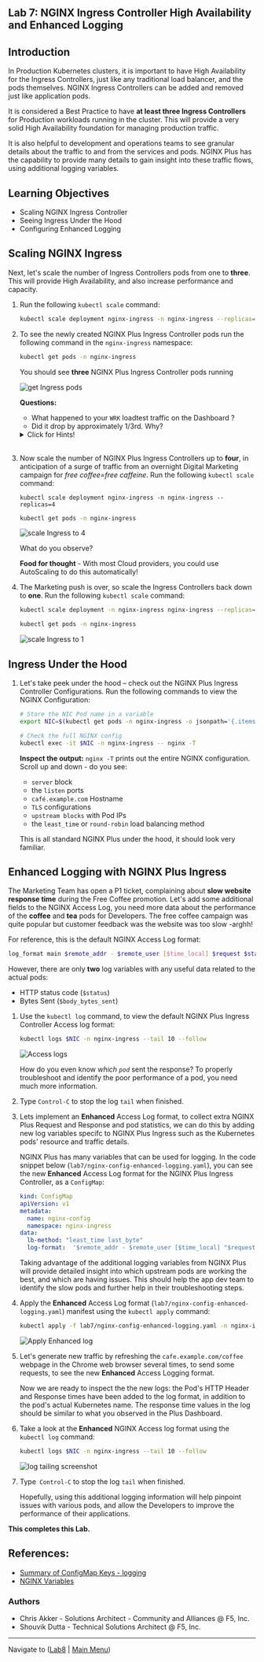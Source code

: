 ## Lab 7: NGINX Ingress Controller High Availability and Enhanced Logging

## Introduction

In Production Kubernetes clusters, it is important to have High Availability for the Ingress Controllers, just like any traditional load balancer, and the pods themselves.  NGINX Ingress Controllers can be added and removed just like application pods.  

It is considered a Best Practice to have **at least three Ingress Controllers** for Production workloads running in the cluster.  This will provide a very solid High Availability foundation for managing production traffic.

It is also helpful to development and operations teams to see granular details about the traffic to and from the services and pods.  NGINX Plus has the capability to provide many details to gain insight into these traffic flows, using additional logging variables.

## Learning Objectives

- Scaling NGINX Ingress Controller
- Seeing Ingress Under the Hood
- Configuring Enhanced Logging

## Scaling NGINX Ingress

Next, let's scale the number of Ingress Controllers pods from one to **three**. This will provide High Availability, and also increase performance and capacity.

1. Run the following `kubectl scale` command:

    ```bash
    kubectl scale deployment nginx-ingress -n nginx-ingress --replicas=3
    ```

1. To see the newly created NGINX Plus Ingress Controller pods run the following command in the `nginx-ingress` namespace:

    ```bash
    kubectl get pods -n nginx-ingress
    ```

    You should see **three** NGINX Plus Ingress Controller pods running

    ![get Ingress pods](media/lab7_get_ingress_pods.png)

    **Questions:** 
     - What happened to your `WRK` loadtest traffic on the Dashboard ?
     - Did it drop by approximately 1/3rd.  Why?

    <details><summary>Click for Hints!</summary>
      <br/>
      <p>
        <strong>Answer</strong>: there are now <strong>three Ingress Controllers</strong>, each taking 1/3rd of the traffic from the LoadBalancer Service, out in front of all 3 Ingress Controllers.  The incoming traffic to the first Ingress Controller is now equally shared with 2 new Ingress Controllers. <br/> 

        Refer to the topology diagram of this lab's Multi-Ingress deployment:
      </p>
      
      ![Multiple Ingress](media/lab7_multi_ingress.png)
    </details><br/>

1. Now scale the number of NGINX Plus Ingress Controllers up to **four**, in anticipation of a surge of traffic from an overnight Digital Marketing campaign for *free coffee=free caffeine*. Run the following `kubectl scale` command:

   ```
   kubectl scale deployment nginx-ingress -n nginx-ingress --replicas=4
   ```
   ```bash
   kubectl get pods -n nginx-ingress
   ```

   ![scale Ingress to 4](media/lab7_ingress_scale4.png)

    What do you observe?

   **Food for thought** - With most Cloud providers, you could use AutoScaling to do this automatically!

1. The Marketing push is over, so scale the Ingress Controllers back down to **one**. Run the following `kubectl scale` command:

    ```bash
    kubectl scale deployment -n nginx-ingress nginx-ingress --replicas=1
    ```
    ```bash
    kubectl get pods -n nginx-ingress
    ```
    ![scale Ingress to 1](media/lab7_ingress_scale1.png)

## Ingress Under the Hood

1. Let's take peek under the hood – check out the NGINX Plus Ingress Controller Configurations. Run the following commands to view the NGINX Configuration:

    ```bash
    # Store the NIC Pod name in a variable
    export NIC=$(kubectl get pods -n nginx-ingress -o jsonpath='{.items[0].metadata.name}')

    # Check the full NGINX config
    kubectl exec -it $NIC -n nginx-ingress -- nginx -T
    ```

    **Inspect the output:** `nginx -T` prints out the entire NGINX configuration. Scroll up and down - do you see:

    - `server` block
    - the `listen` ports 
    - `café.example.com` Hostname
    - `TLS` configurations 
    - `upstream blocks` with Pod IPs 
    - the `least_time` or `round-robin` load balancing method  

    This is all standard NGINX Plus under the hood, it should look very familiar.

## Enhanced Logging with NGINX Plus Ingress

The Marketing Team has open a P1 ticket, complaining about **slow website response time** during the Free Coffee promotion.  Let's add some additional fields to the NGINX Access Log, you need more data about the performance of the **coffee** and **tea** pods for Developers.  The free coffee campaign was quite popular but customer feedback was the website was too slow -arghh!

For reference, this is the default NGINX Access Log format:
  
```bash
log_format main $remote_addr - $remote_user [$time_local] $request $status $body_bytes_sent $http_refererm $http_user_agent $http_x_forwarded_for;
```

However, there are only **two** log variables with any useful data related to the actual pods:

  - HTTP status code (`$status`)
  - Bytes Sent (`$body_bytes_sent`) 

1. Use the `kubectl log` command, to view the default NGINX Plus Ingress Controller Access log format:

    ```bash
    kubectl logs $NIC -n nginx-ingress --tail 10 --follow
    ```

    ![Access logs](media/access-logs.png)

    How do you even know *which `pod`* sent the response? To properly troubleshoot and identify the poor performance of a pod, you need much more information. 

1. Type `Control-C` to stop the log `tail` when finished.

1. Lets implement an **Enhanced** Access Log format, to collect extra NGINX Plus Request and Response and pod statistics, we can do this by adding new log variables specifc to NGINX Plus Ingress such as the Kubernetes pods' resource and traffic details. 

    NGINX Plus has many variables that can be used for logging. In the code snippet below
    (`lab7/nginx-config-enhanced-logging.yaml`), you can see the new **Enhanced** Access Log format for the NGINX Plus Ingress Controller, as a `ConfigMap`:

      ```yaml
      kind: ConfigMap
      apiVersion: v1
      metadata:
        name: nginx-config
        namespace: nginx-ingress
      data:
        lb-method: "least_time last_byte"
        log-format:  '$remote_addr - $remote_user [$time_local] "$request" $status $body_bytes_sent "$http_referer" "$http_user_agent" "$http_x_forwarded_for" rn="$resource_name" "$resource_type" "$resource_namespace" svc="$service" "$request_id" rt=“$request_time” ua=“$upstream_addr” uct="$upstream_connect_time" uht="$upstream_header_time" urt="$upstream_response_time" uqt=“$upstream_queue_time“ cs=“$upstream_cache_status“'
      ```

      Taking advantage of the additional logging variables from NGINX Plus will provide detailed insight into which upstream pods are working the best, and which are having issues.  This should help the app dev team to identify the slow pods and further help in their troubleshooting steps.

1. Apply the **Enhanced** Access Log format (`lab7/nginx-config-enhanced-logging.yaml`) manifest using the `kubectl apply` command:

    ```bash
    kubectl apply -f lab7/nginx-config-enhanced-logging.yaml -n nginx-ingress
    ```
    ![Apply Enhanced log](media/lab7_apply_enh_log.png)

1. Let's generate new traffic by refreshing the `cafe.example.com/coffee` webpage in the Chrome web browser several times, to send some requests, to see the new **Enhanced** Access Logging format.

    Now we are ready to inspect the the new logs: the Pod's HTTP Header and Response times have been added to the log format, in addition to the pod's actual Kubernetes name. The response time values in the log should be similar to what you observed in the Plus Dashboard.

1. Take a look at the **Enhanced** NGINX Access log format using the `kubectl log` command:

    ```bash
    kubectl logs $NIC -n nginx-ingress --tail 10 --follow
    ```

    ![log tailing screenshot](media/access-log-enhanced.png)

1. Type` Control-C` to stop the log  `tail` when finished.

   Hopefully, using this additional logging information will help pinpoint issues with various pods, and allow the Developers to improve the performance of their applications.


**This completes this Lab.** 

## References: 

- [Summary of ConfigMap Keys - logging](http://docs.nginx.com/nginx-ingress-controller/configuration/global-configuration/configmap-resource/#logging)
- [NGINX Variables](http://nginx.org/en/docs/varindex.html)

### Authors
- Chris Akker - Solutions Architect - Community and Alliances @ F5, Inc.
- Shouvik Dutta - Technical Solutions Architect @ F5, Inc.

-------------

Navigate to ([Lab8](../lab8/readme.md) | [Main Menu](../LabGuide.md))

